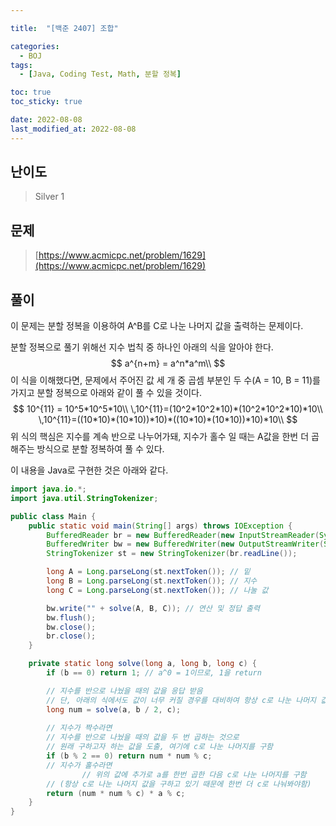 ```yaml
---

title:  "[백준 2407] 조합"

categories:
  - BOJ
tags:
  - [Java, Coding Test, Math, 분할 정복]

toc: true
toc_sticky: true

date: 2022-08-08
last_modified_at: 2022-08-08
---
```



## 난이도

> Silver 1

## 문제

> [https://www.acmicpc.net/problem/1629](https://www.acmicpc.net/problem/1629)

## 풀이

이 문제는 분할 정복을 이용하여 A^B를 C로 나눈 나머지 값을 출력하는 문제이다.

분할 정복으로 풀기 위해선 지수 법칙 중 하나인 아래의 식을 알아야 한다.
$$
a^{n+m} = a^n*a^m\\
$$
이 식을 이해했다면, 문제에서 주어진 값 세 개 중 곱셈 부분인 두 수(A = 10, B = 11)를 가지고 분할 정복으로 아래와 같이 풀 수 있을 것이다.
$$
10^{11} = 10^5*10^5*10\\
\,10^{11}=(10^2*10^2*10)*(10^2*10^2*10)*10\\
\,10^{11}=((10*10)*(10*10))*10)*((10*10)*(10*10))*10)*10\\
$$
위 식의 핵심은 지수를 계속 반으로 나누어가돼, 지수가 홀수 일 때는 A값을 한번 더 곱해주는 방식으로 분할 정복하여 풀 수 있다.

이 내용을 Java로 구현한 것은 아래와 같다.

```java
import java.io.*;
import java.util.StringTokenizer;

public class Main {
    public static void main(String[] args) throws IOException {
        BufferedReader br = new BufferedReader(new InputStreamReader(System.in));
        BufferedWriter bw = new BufferedWriter(new OutputStreamWriter(System.out));
        StringTokenizer st = new StringTokenizer(br.readLine());

        long A = Long.parseLong(st.nextToken()); // 밑
        long B = Long.parseLong(st.nextToken()); // 지수
        long C = Long.parseLong(st.nextToken()); // 나눌 값

        bw.write("" + solve(A, B, C)); // 연산 및 정답 출력
        bw.flush();
        bw.close();
        br.close();
    }

    private static long solve(long a, long b, long c) {
        if (b == 0) return 1; // a^0 = 1이므로, 1을 return

      	// 지수를 반으로 나눴을 때의 값을 응답 받음
      	// 단, 아래의 식에서도 값이 너무 커질 경우를 대비하여 항상 c로 나눈 나머지 값을 return하고 있음
        long num = solve(a, b / 2, c);
      
      	// 지수가 짝수라면
        // 지수를 반으로 나눴을 때의 값을 두 번 곱하는 것으로
        // 원래 구하고자 하는 값을 도출, 여기에 c로 나눈 나머지를 구함
        if (b % 2 == 0) return num * num % c;
      	// 지수가 홀수라면
				// 위의 값에 추가로 a를 한번 곱한 다음 c로 나눈 나머지를 구함
      	// (항상 c로 나눈 나머지 값을 구하고 있기 때문에 한번 더 c로 나눠봐야함)
        return (num * num % c) * a % c;
    }
}
```
